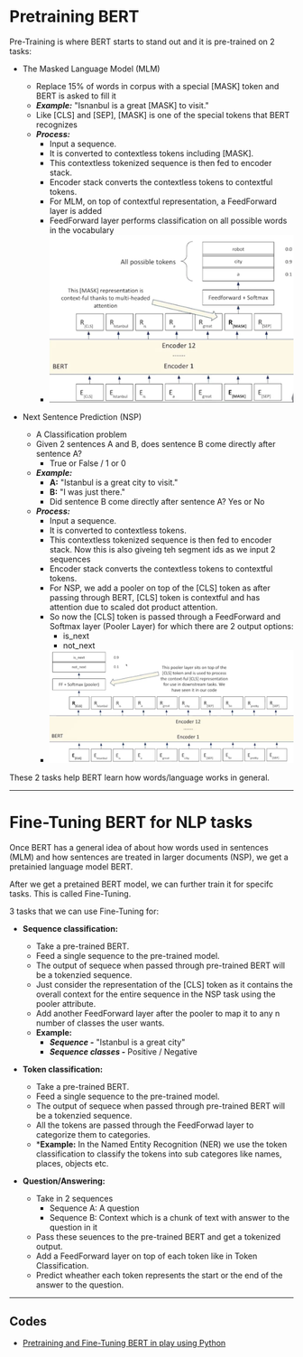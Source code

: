 # Pretraining BERT

Pre-Training is where BERT starts to stand out and it is pre-trained on 2 tasks:

- The Masked Language Model (MLM)
    - Replace 15% of words in corpus with a special [MASK] token and BERT is asked to fill it
    - ***Example:*** "Isnanbul is a great [MASK] to visit."
    - Like [CLS] and [SEP], [MASK] is one of the special tokens that BERT recognizes
    - ***Process:***
        - Input a sequence.
        - It is converted to contextless tokens including [MASK].
        - This contextless tokenized sequence is then fed to encoder stack.
        - Encoder stack converts the contextless tokens to contextful tokens.
        - For MLM, on top of contextful representation, a FeedForward layer is added
        - FeedForward layer performs classification on all possible words in the vocabulary
        - ![This images demonstates MLM in play](images/MLM.png)

- Next Sentence Prediction (NSP)
    - A Classification problem 
    - Given 2 sentences A and B, does sentence B come directly after sentence A?
        - True or False / 1 or 0
    - ***Example:***
        - **A:** "Istanbul is a great city to visit."
        - **B:** "I was just there."
        - Did sentence B come directly after sentence A? Yes or No
    - ***Process:***
        - Input a sequence.
        - It is converted to contextless tokens.
        - This contextless tokenized sequence is then fed to encoder stack. Now this is also giveing teh segment ids as we input 2 sequences
        - Encoder stack converts the contextless tokens to contextful tokens.
        - For NSP, we add a pooler on top of the [CLS] token as after passing through BERT, [CLS] token is contextful and has attention due to scaled dot product attention.
        - So now the [CLS] token is passed through a FeedForward and Softmax layer (Pooler Layer) for which there are 2 output options:
            - is_next
            - not_next
        - ![This image demonstates NSP in play](images/NSP.png)


These 2 tasks help BERT learn how words/language works in general.

---

# Fine-Tuning BERT for NLP tasks

Once BERT has a general idea of about how words used in sentences (MLM) and how sentences are treated in larger documents (NSP), we get a pretainied language model BERT.

After we get a pretained BERT model, we can further train it for specifc tasks. This is called Fine-Tuning.

3 tasks that we can use Fine-Tuning for:
- **Sequence classification:**
    - Take a pre-trained BERT.
    - Feed a single sequence to the pre-trained model.
    - The output of sequece when passed through pre-trained BERT will be a tokenzied sequence.
    - Just consider the representation of the [CLS] token as it contains the overall context for the entire sequence in the NSP task using the pooler attribute.
    - Add another FeedForward layer after the pooler to map it to any n number of  classes the user wants.
    - **Example:**
        - ***Sequence -*** "Istanbul is a great city"
        - ***Sequence classes -*** Positive / Negative

- **Token classification:**
    - Take a pre-trained BERT.
    - Feed a single sequence to the pre-trained model.
    - The output of sequece when passed through pre-trained BERT will be a tokenzied sequence.
    - All the tokens are passed through the FeedForwad layer to categorize them to categories.
    - ***Example:** In the Named Entity Recognition (NER) we use the token classification to classify the tokens into sub categores like names, places, objects etc.

- **Question/Answering:**
    - Take in 2 sequences
        - Sequence A: A question
        - Sequence B: Context which is a chunk of text with answer to the question in it
    - Pass these seuences to the pre-trained BERT and get a tokenized output.
    - Add a FeedForward layer on top of each token like in Token Classification.
    - Predict wheather each token represents the start or the end of the answer to the question.

---

## Codes

- [Pretraining and Fine-Tuning BERT in play using Python](codes/bert/pretrain_finetune_bert.ipynb)